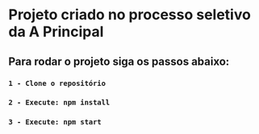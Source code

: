 # Projeto criado no processo seletivo da A Principal


## Para rodar o projeto siga os passos abaixo:

### `1 - Clone o repositório`

### `2 - Execute: npm install`

### `3 - Execute: npm start`
